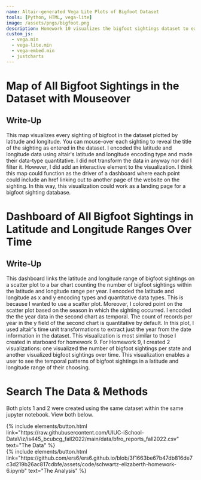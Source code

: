 ```yaml
---
name: Altair-generated Vega Lite Plots of Bigfoot Dataset
tools: [Python, HTML, vega-lite]
image: /assets/pngs/bigfoot.png
description: Homework 10 visualizes the bigfoot sightings dataset to explore the interactive visualization capabilities of Altair and Vega Lite
custom_js:
  - vega.min
  - vega-lite.min
  - vega-embed.min
  - justcharts
---
```



# Map of All Bigfoot Sightings in the Dataset with Mouseover 

<vegachart schema-url="{{ site.baseurl }}/assets/json/mouse_over_map.json" style="width: 100%"></vegachart>

## Write-Up 

This map visualizes every sighting of bigfoot in the dataset plotted by latitude and longitude. You can mouse-over each sighting to reveal the title of the sighting as entered in the dataset. I encoded the latitude and longitude data using altair's latitude and longitude encoding type and made their data-type quantitative. I did not transform the data in anyway nor did I filter it. However, I did add an interactive element to the visualization. I think this map could function as the driver of a dashboard where each point could include an href linking out to another page of the website on the sighting. In this way, this visualization could work as a landing page for a bigfoot sighting database. 


# Dashboard of All Bigfoot Sightings in Latitude and Longitude Ranges Over Time

<vegachart schema-url="{{ site.baseurl }}/assets/json/scatter_driver.json" style="width: 100%"></vegachart>

## Write-Up 

This dashboard links the latitude and longitude range of bigfoot sightings on a scatter plot to a bar chart counting the number of bigfoot sightings within the latitude and longitude range per year. I encoded the latitude and longitude as x and y encoding types and quantitative data types. This is because I wanted to use a scatter plot. Moreover, I colored point on the scatter plot based on the season in which the sighting occurred. I encoded the the year data in the second chart as temporal. The count of records per year in the y field of the second chart is quantitative by default. In this plot, I used altair's time unit transformations to extract just the year from the date information in the dataset. This visualization is most similar to those I created in starboard for homework 9. For Homework 9, I created 2 visualizations: one visualized the number of bigfoot sightings per state and another visualized bigfoot sightings over time. This visualization enables a user to see the temporal patterns of bigfoot sightings in a latitude and longitude range of their choosing. 


# Search The Data & Methods

Both plots 1 and 2 were created using the same dataset within the same jupyter notebook. View both below. 


<div class="left">
{% include elements/button.html link="https://raw.githubusercontent.com/UIUC-iSchool-DataViz/is445_bcubcg_fall2022/main/data/bfro_reports_fall2022.csv" text="The Data" %}
</div>

<div class="right">
{% include elements/button.html link="https://github.com/ers6/ers6.github.io/blob/3f1663be67b47db816de7c3d219b26ac817cdbfe/assets/code/schwartz-elizaberth-homework-6.ipynb" text="The Analysis" %}
</div>

